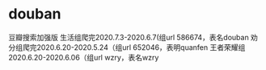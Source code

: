 # douban
豆瓣搜索加强版
生活组爬完2020.7.3-2020.6.7(组url 586674，表名douban
劝分组爬完2020.6.20-2020.5.24（组url 652046，表明quanfen
王者荣耀组2020.6.20-2020.6.06（组url wzry，表名wzry
